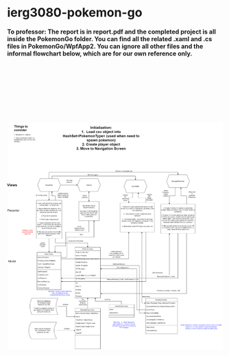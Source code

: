 # ierg3080-pokemon-go
**To professor: The report is in report.pdf and the completed project is all inside the PokemonGo folder. You can find all the related .xaml and .cs files in PokemonGo/WpfApp2.
You can ignore all other files and the informal flowchart below, which are for our own reference only.**  
  \
   \
   \
     \
   \
   \
     \
   \
   \
![flowchart](/program_flowchart.png)
